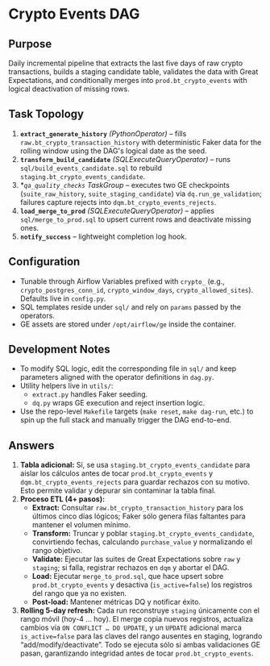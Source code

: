 # Crypto Events DAG

## Purpose
Daily incremental pipeline that extracts the last five days of raw crypto transactions, builds a staging candidate table, validates the data with Great Expectations, and conditionally merges into `prod.bt_crypto_events` with logical deactivation of missing rows.

## Task Topology
1. **`extract_generate_history`** *(PythonOperator)* – fills `raw.bt_crypto_transaction_history` with deterministic Faker data for the rolling window using the DAG's logical date as the seed.
2. **`transform_build_candidate`** *(SQLExecuteQueryOperator)* – runs `sql/build_events_candidate.sql` to rebuild `staging.bt_crypto_events_candidate`.
3. **`qa_quality_checks` TaskGroup* – executes two GE checkpoints (`suite_raw_history`, `suite_staging_candidate`) via `dq.run_ge_validation`; failures capture rejects into `dqm.bt_crypto_events_rejects`.
4. **`load_merge_to_prod`** *(SQLExecuteQueryOperator)* – applies `sql/merge_to_prod.sql` to upsert current rows and deactivate missing ones.
5. **`notify_success`** – lightweight completion log hook.

## Configuration
- Tunable through Airflow Variables prefixed with `crypto_` (e.g., `crypto_postgres_conn_id`, `crypto_window_days`, `crypto_allowed_sites`). Defaults live in `config.py`.
- SQL templates reside under `sql/` and rely on `params` passed by the operators.
- GE assets are stored under `/opt/airflow/ge` inside the container.

## Development Notes
- To modify SQL logic, edit the corresponding file in `sql/` and keep parameters aligned with the operator definitions in `dag.py`.
- Utility helpers live in `utils/`:
  - `extract.py` handles Faker seeding.
  - `dq.py` wraps GE execution and reject insertion logic.
- Use the repo-level `Makefile` targets (`make reset`, `make dag-run`, etc.) to spin up the full stack and manually trigger the DAG end-to-end.

## Answers
1. **Tabla adicional:** Sí, se usa `staging.bt_crypto_events_candidate` para aislar los cálculos antes de tocar `prod.bt_crypto_events` y `dqm.bt_crypto_events_rejects` para guardar rechazos con su motivo. Esto permite validar y depurar sin contaminar la tabla final.
2. **Proceso ETL (4+ pasos):**
   - **Extract:** Consultar `raw.bt_crypto_transaction_history` para los últimos cinco días lógicos; Faker sólo genera filas faltantes para mantener el volumen mínimo.
   - **Transform:** Truncar y poblar `staging.bt_crypto_events_candidate`, convirtiendo fechas, calculando `purchase_value` y normalizando el rango objetivo.
   - **Validate:** Ejecutar las suites de Great Expectations sobre `raw` y `staging`; si falla, registrar rechazos en `dqm` y abortar el DAG.
   - **Load:** Ejecutar `merge_to_prod.sql`, que hace upsert sobre `prod.bt_crypto_events` y desactiva (`is_active=false`) los registros del rango que ya no existen.
   - **Post-load:** Mantener métricas DQ y notificar éxito.
3. **Rolling 5-day refresh:** Cada run reconstruye `staging` únicamente con el rango móvil (hoy-4 … hoy). El merge copia nuevos registros, actualiza cambios vía `ON CONFLICT … DO UPDATE`, y un `UPDATE` adicional marca `is_active=false` para las claves del rango ausentes en staging, logrando “add/modify/deactivate”. Todo se ejecuta sólo si ambas validaciones GE pasan, garantizando integridad antes de tocar `prod.bt_crypto_events`.
